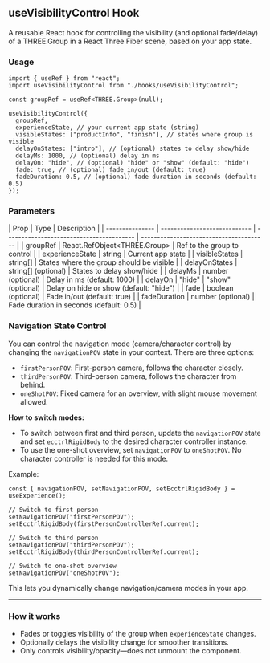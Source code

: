 ## useVisibilityControl Hook

A reusable React hook for controlling the visibility (and optional fade/delay) of a THREE.Group in a React Three Fiber scene, based on your app state.

### Usage

```tsx
import { useRef } from "react";
import useVisibilityControl from "./hooks/useVisibilityControl";

const groupRef = useRef<THREE.Group>(null);

useVisibilityControl({
  groupRef,
  experienceState, // your current app state (string)
  visibleStates: ["productInfo", "finish"], // states where group is visible
  delayOnStates: ["intro"], // (optional) states to delay show/hide
  delayMs: 1000, // (optional) delay in ms
  delayOn: "hide", // (optional) "hide" or "show" (default: "hide")
  fade: true, // (optional) fade in/out (default: true)
  fadeDuration: 0.5, // (optional) fade duration in seconds (default: 0.5)
});
```

### Parameters

| Prop            | Type                         | Description                              |
| --------------- | ---------------------------- | ---------------------------------------- | --------------------------------------- |
| groupRef        | React.RefObject<THREE.Group> | Ref to the group to control              |
| experienceState | string                       | Current app state                        |
| visibleStates   | string[]                     | States where the group should be visible |
| delayOnStates   | string[] (optional)          | States to delay show/hide                |
| delayMs         | number (optional)            | Delay in ms (default: 1000)              |
| delayOn         | "hide"                       | "show" (optional)                        | Delay on hide or show (default: "hide") |
| fade            | boolean (optional)           | Fade in/out (default: true)              |
| fadeDuration    | number (optional)            | Fade duration in seconds (default: 0.5)  |

### Navigation State Control

You can control the navigation mode (camera/character control) by changing the `navigationPOV` state in your context. There are three options:

- `firstPersonPOV`: First-person camera, follows the character closely.
- `thirdPersonPOV`: Third-person camera, follows the character from behind.
- `oneShotPOV`: Fixed camera for an overview, with slight mouse movement allowed.

**How to switch modes:**

- To switch between first and third person, update the `navigationPOV` state and set `ecctrlRigidBody` to the desired character controller instance.
- To use the one-shot overview, set `navigationPOV` to `oneShotPOV`. No character controller is needed for this mode.

Example:

```tsx
const { navigationPOV, setNavigationPOV, setEcctrlRigidBody } = useExperience();

// Switch to first person
setNavigationPOV("firstPersonPOV");
setEcctrlRigidBody(firstPersonControllerRef.current);

// Switch to third person
setNavigationPOV("thirdPersonPOV");
setEcctrlRigidBody(thirdPersonControllerRef.current);

// Switch to one-shot overview
setNavigationPOV("oneShotPOV");
```

This lets you dynamically change navigation/camera modes in your app.

---

### How it works

- Fades or toggles visibility of the group when `experienceState` changes.
- Optionally delays the visibility change for smoother transitions.
- Only controls visibility/opacity—does not unmount the component.
